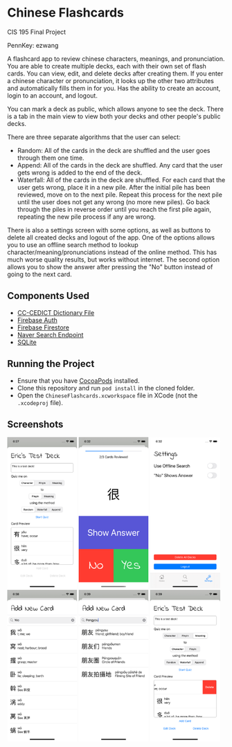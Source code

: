 # Chinese Flashcards

CIS 195 Final Project

PennKey: ezwang

A flashcard app to review chinese characters, meanings, and pronunciation.
You are able to create multiple decks, each with their own set of flash cards.
You can view, edit, and delete decks after creating them.
If you enter a chinese character or pronunciation, it looks up the other two attributes and automatically fills them in for you.
Has the ability to create an account, login to an account, and logout.

You can mark a deck as public, which allows anyone to see the deck. There is a tab in the main view to view both your decks and other people's public decks.

There are three separate algorithms that the user can select:
- Random: All of the cards in the deck are shuffled and the user goes through them one time.
- Append: All of the cards in the deck are shuffled. Any card that the user gets wrong is added to the end of the deck.
- Waterfall: All of the cards in the deck are shuffled. For each card that the user gets wrong, place it in a new pile. After the initial pile has been reviewed, move on to the next pile. Repeat this process for the next pile until the user does not get any wrong (no more new piles). Go back through the piles in reverse order until you reach the first pile again, repeating the new pile process if any are wrong.

There is also a settings screen with some options, as well as buttons to delete all created decks and logout of the app.
One of the options allows you to use an offline search method to lookup character/meaning/pronunciations instead of the online method.
This has much worse quality results, but works without internet.
The second option allows you to show the answer after pressing the "No" button instead of going to the next card.

## Components Used

- [CC-CEDICT Dictionary File](https://www.mdbg.net/chinese/dictionary?page=cc-cedict)
- [Firebase Auth](https://firebase.google.com/docs/auth)
- [Firebase Firestore](https://firebase.google.com/docs/firestore)
- [Naver Search Endpoint](https://dict.naver.com/linedict/zhendict/dict.html#/cnen/home)
- [SQLite](https://github.com/stephencelis/SQLite.swift)

## Running the Project

- Ensure that you have [CocoaPods](https://cocoapods.org/) installed.
- Clone this repository and run `pod install` in the cloned folder.
- Open the `ChineseFlashcards.xcworkspace` file in XCode (not the `.xcodeproj` file).

## Screenshots

<p>
  <img src="/images/screenshot1.png?raw=true" width="32%" />
  <img src="/images/screenshot2.png?raw=true" width="32%" />
  <img src="/images/screenshot3.png?raw=true" width="32%" />
  <img src="/images/screenshot4.png?raw=true" width="32%" />
  <img src="/images/screenshot5.png?raw=true" width="32%" />
  <img src="/images/screenshot6.png?raw=true" width="32%" />
</p>
